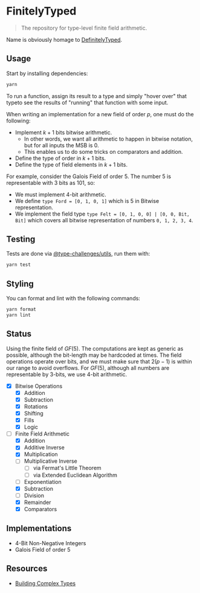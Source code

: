 # FinitelyTyped

> The repository for type-level finite field arithmetic.

Name is obviously homage to [DefinitelyTyped](https://github.com/DefinitelyTyped/DefinitelyTyped).

## Usage

Start by installing dependencies:

```sh
yarn
```

To run a function, assign its result to a type and simply "hover over" that typeto see the results of "running" that function with some input.

When writing an implementation for a new field of order $p$, one must do the following:

- Implement $k+1$ bits bitwise arithmetic.
  - In other words, we want all arithmetic to happen in bitwise notation, but for all inputs the MSB is 0.
  - This enables us to do some tricks on comparators and addition.
- Define the type of order in $k+1$ bits.
- Define the type of field elements in $k+1$ bits.

For example, consider the Galois Field of order 5. The number 5 is representable with 3 bits as 101, so:

- We must implement 4-bit arithmetic.
- We define `type Ford = [0, 1, 0, 1]` which is 5 in Bitwise representation.
- We implement the field type `type Felt = [0, 1, 0, 0] | [0, 0, Bit, Bit]` which covers all bitwise representation of numbers `0, 1, 2, 3, 4`.

## Testing

Tests are done via [@type-challenges/utils](https://github.com/SamVerschueren/@type-challenges/utils), run them with:

```sh
yarn test
```

## Styling

You can format and lint with the following commands:

```sh
yarn format
yarn lint
```

## Status

Using the finite field of $GF(5)$. The computations are kept as generic as possible, although the bit-length may be hardcoded at times. The field operations operate over bits, and we must make sure that $2(p - 1)$ is within our range to avoid overflows. For $GF(5)$, although all numbers are representable by 3-bits, we use 4-bit arithmetic.

- [x] Bitwise Operations
  - [x] Addition
  - [x] Subtraction
  - [x] Rotations
  - [x] Shifting
  - [x] Fills
  - [x] Logic
- [ ] Finite Field Arithmetic
  - [x] Addition
  - [x] Additive Inverse
  - [x] Multiplication
  - [ ] Multiplicative Inverse
    - [ ] via Fermat's Little Theorem
    - [ ] via Extended Euclidean Algorithm
  - [ ] Exponentiation
  - [x] Subtraction
  - [ ] Division
  - [x] Remainder
  - [x] Comparators

## Implementations

- 4-Bit Non-Negative Integers
- Galois Field of order 5

## Resources

- [Building Complex Types](https://medium.hexlabs.io/building-complex-types-in-typescript-804c973ce66f)
